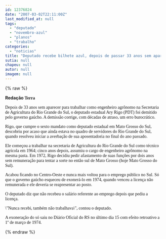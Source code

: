 ```yaml
---
id: 12376824
date: "2007-03-02T22:11:00Z"
last_modified_at: null
tags:
  - "deputado"
  - "novembro-azul"
  - "planos"
  - "trabalho"
categories:
  - "noticias"
title: "Deputado recebe bilhete azul, depois de passar 33 anos sem aparecer no trabalho"
sutia: null
chapeu: null
autor: null
imagem: null
---
```

{% raw %}
<p><P><STRONG>Redação <FONT face=Verdana>Terra </FONT></STRONG></P></p>
<p><P><FONT face=Verdana>Depois de 33 anos sem aparecer para trabalhar como engenheiro agrônomo na Secretaria de Agricultura do Rio Grande do Sul, o deputado estadual Ary Rigo (PDT) foi demitido pelo governo gaúcho. A demissão corrige, com décadas de atraso, um erro burocrático. </FONT></P></p>
<p><P><FONT face=Verdana>Rigo, que cumpre o sexto mandato como deputado estadual em Mato Grosso do Sul, descobriu por acaso que ainda estava no quadro de servidores do Rio Grande do Sul, quando resolveu iniciar a averbação de sua aposentadoria no final do ano passado. </FONT></P></p>
<p><P><FONT face=Verdana>Ele começou a trabalhar na secretaria de Agricultura do Rio Grande do Sul como técnico agrícola em 1964; cinco anos depois, assumiu o cargo de engenheiro agrônomo na mesma pasta. Em 1972, Rigo decidiu pedir afastamento de suas funções por dois anos sem remuneração para tentar a sorte no então sul de Mato Grosso (hoje Mato Grosso do Sul). </FONT></P></p>
<p><P><FONT face=Verdana>Acabou ficando no Centro-Oeste e nunca mais voltou para o emprego público no Sul. Só que o governo gaúcho esqueceu de exonerá-lo em 1974, quando venceu a licença não remunerada e ele deveria se reapresentar ao posto. </FONT></P></p>
<p><P><FONT face=Verdana>O deputado diz que não recebeu o salário referente ao emprego depois que pediu a licença. </FONT></P></p>
<p><P><FONT face=Verdana>\"Nunca recebi, também não trabalhava\", contou o deputado. </FONT></P></p>
<p><P><FONT face=Verdana>A exoneração do só saiu no Diário Oficial do RS no último dia 15 com efeito retroativo a 1º de março de 1974.</FONT></P> </p>
{% endraw %}